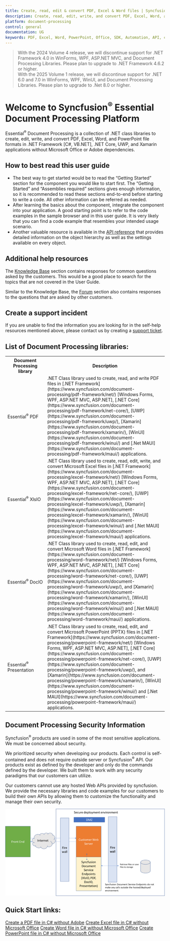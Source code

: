 ```yaml
---
title: Create, read, edit & convert PDF, Excel & Word files | Syncfusion
description: Create, read, edit, write, and convert PDF, Excel, Word, and PowerPoint file formats in .NET applications without Microsoft Office or Adobe dependencies.
platform: document-processing
control: general
documentation: UG
keywords: PDF, Excel, Word, PowerPoint, Office, SDK, Automation, API, create, edit, convert, read
---
```


> With the 2024 Volume 4 release, we will discontinue support for .NET Framework 4.0 in WinForms, WPF, ASP.NET MVC, and Document Processing Libraries. Please plan to upgrade to .NET Framework 4.6.2 or higher.<br>
With the 2025 Volume 1 release, we will discontinue support for .NET 6.0 and 7.0 in WinForms, WPF, WinUI, and Document Processing Libraries. Please plan to upgrade to .Net 8.0 or higher.

# Welcome to Syncfusion<sup>&reg;</sup> Essential Document Processing Platform

Essential<sup>&reg;</sup> Document Processing is a collection of .NET class libraries to create, edit, write, and convert PDF, Excel, Word, and PowerPoint file formats in .NET Framework [C#, VB.NET], .NET Core, UWP, and Xamarin applications without Microsoft Office or Adobe dependencies.

## How to best read this user guide

* The best way to get started would be to read the “Getting Started” section for the component you would like to start first. The “Getting Started” and “Assemblies required” sections gives enough information, so it is recommended to read these sections end-to-end before starting to write a code. All other information can be referred as needed. 
* After learning the basics about the component, integrate the component into your application. A good starting point is to refer to the code examples in the sample browser and in this user guide. It is very likely that you can find a code example that resembles your intended usage scenario. 
* Another valuable resource is available in the [API reference](https://help.syncfusion.com/cr/document-processing) that provides detailed information on the object hierarchy as well as the settings available on every object.

## Additional help resources

The [Knowledge Base](https://support.syncfusion.com/kb) section contains responses for common questions asked by the customers. This would be a good place to search for the topics that are not covered in the User Guide.

Similar to the Knowledge Base, the [Forum](https://www.syncfusion.com/forums/) section also contains responses to the questions that are asked by other customers.

## Create a support incident

If you are unable to find the information you are looking for in the self-help resources mentioned above, please contact us by creating a [support ticket](https://www.syncfusion.com/support/directtrac/incidents).

## List of Document Processing libraries:

<table>
<tr>
<th width="25%">
Document Processing library
</th>
<th width="75%">
Description
</th>
</tr>
<tr>
<td>
Essential<sup>&reg;</sup> PDF
</td>
<td>
.NET Class library used to create, read, and write PDF files in [.NET Framework](https://www.syncfusion.com/document-processing/pdf-framework/net/) [Windows Forms, WPF, ASP.NET MVC, ASP.NET], [.NET Core](https://www.syncfusion.com/document-processing/pdf-framework/net-core/), [UWP](https://www.syncfusion.com/document-processing/pdf-framework/uwp/), [Xamarin](https://www.syncfusion.com/document-processing/pdf-framework/xamarin/), [WinUI](https://www.syncfusion.com/document-processing/pdf-framework/winui/) and [.Net MAUI](https://www.syncfusion.com/document-processing/pdf-framework/maui/) applications.
</td>
</tr>
<tr>
<td>
Essential<sup>&reg;</sup> XlsIO
</td>
<td>
.NET Class library used to create, read, edit, write, and convert Microsoft Excel files in [.NET Framework](https://www.syncfusion.com/document-processing/excel-framework/net/) [Windows Forms, WPF, ASP.NET MVC, ASP.NET], [.NET Core](https://www.syncfusion.com/document-processing/excel-framework/net-core/), [UWP](https://www.syncfusion.com/document-processing/excel-framework/uwp/), [Xamarin](https://www.syncfusion.com/document-processing/excel-framework/xamarin/), [WinUI](https://www.syncfusion.com/document-processing/excel-framework/winui/) and [.Net MAUI](https://www.syncfusion.com/document-processing/excel-framework/maui/) applications.
</td>
</tr>
<tr>
<td>
Essential<sup>&reg;</sup> DocIO
</td>
<td>
.NET Class library used to create, read, edit, and convert Microsoft Word files in [.NET Framework](https://www.syncfusion.com/document-processing/word-framework/net/) [Windows Forms, WPF, ASP.NET MVC, ASP.NET], [.NET Core](https://www.syncfusion.com/document-processing/word-framework/net-core/), [UWP](https://www.syncfusion.com/document-processing/word-framework/uwp/), and [Xamarin](https://www.syncfusion.com/document-processing/word-framework/xamarin/), [WinUI](https://www.syncfusion.com/document-processing/word-framework/winui/) and [.Net MAUI](https://www.syncfusion.com/document-processing/word-framework/maui/) applications.
</td>
</tr>
<tr>
<td>
Essential<sup>&reg;</sup> Presentation
</td>
<td>
.NET Class library used to create, read, edit, and convert Microsoft PowerPoint (PPTX) files in [.NET Framework](https://www.syncfusion.com/document-processing/powerpoint-framework/net/) [Windows Forms, WPF, ASP.NET MVC, ASP.NET], [.NET Core](https://www.syncfusion.com/document-processing/powerpoint-framework/net-core/), [UWP](https://www.syncfusion.com/document-processing/powerpoint-framework/uwp/), and [Xamarin](https://www.syncfusion.com/document-processing/powerpoint-framework/xamarin/), [WinUI](https://www.syncfusion.com/document-processing/powerpoint-framework/winui/) and [.Net MAUI](https://www.syncfusion.com/document-processing/powerpoint-framework/maui/) applications.
</td>
</tr>
</table>

## Document Processing Security Information

Syncfusion<sup>&reg;</sup> products are used in some of the most sensitive applications.  We must be concerned about security.

We prioritized security when developing our products.  Each control is self-contained and does not require outside server or Syncfusion<sup>&reg;</sup> API.  Our products exist as defined by the developer and only do the commands defined by the developer.  We built them to work with any security paradigms that our customers can utilize.

Our customers cannot use any hosted Web APIs provided by syncfusion.  We provide the necessary libraries and code examples for our customers to build their own APIs by allowing them to customize the functionality and manage their own security.

![Document Processing Security Information](introductionpage_images/securityinfo.png)
	
## Quick Start links:

[Create a PDF file in C# without Adobe](https://help.syncfusion.com/document-processing/pdf/pdf-library/net/create-pdf-file-in-c-sharp-vb-net)
[Create Excel file in C# without Microsoft Office](https://help.syncfusion.com/document-processing/excel/excel-library/net/create-excel-file-csharp-vbnet)
[Create Word file in C# without Microsoft Office](https://help.syncfusion.com/document-processing/word/word-library/net/getting-started)
[Create PowerPoint file in C# without Microsoft Office](https://help.syncfusion.com/document-processing/powerpoint/powerpoint-library/net/getting-started)
